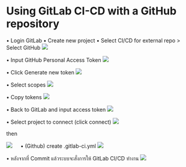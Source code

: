 <h1>Using GitLab CI-CD with a GitHub repository</h1>

•	Login GitLab
•	Create new project
•	Select CI/CD for external repo > Select GitHub
<img src="https://ardnarong.github.io/neis0736-cicd/Using%20GitLab%20CI-CD%20with%20a%20GitHub%20repository/images2/img%20(1).png" />


•	Input GitHub Personal Access Token
<img src="https://ardnarong.github.io/neis0736-cicd/Using%20GitLab%20CI-CD%20with%20a%20GitHub%20repository/images2/img%20(2).png" />
 
•	Click Generate new token
<img src="https://ardnarong.github.io/neis0736-cicd/Using%20GitLab%20CI-CD%20with%20a%20GitHub%20repository/images2/img%20(3).png" />
 
•	Select scopes
<img src="https://ardnarong.github.io/neis0736-cicd/Using%20GitLab%20CI-CD%20with%20a%20GitHub%20repository/images2/img%20(4).png" />

•	Copy tokens
<img src="https://ardnarong.github.io/neis0736-cicd/Using%20GitLab%20CI-CD%20with%20a%20GitHub%20repository/images2/img%20(5).png" />

•	Back to GitLab and input access token
<img src="https://ardnarong.github.io/neis0736-cicd/Using%20GitLab%20CI-CD%20with%20a%20GitHub%20repository/images2/img%20(6).png" />

•	Select project to connect (click connect)
 <img src="https://ardnarong.github.io/neis0736-cicd/Using%20GitLab%20CI-CD%20with%20a%20GitHub%20repository/images2/img%20(7).png" />
 
then 

 <img src="https://ardnarong.github.io/neis0736-cicd/Using%20GitLab%20CI-CD%20with%20a%20GitHub%20repository/images2/img%20(8).png" />
 
•	(Github) create .gitlab-ci.yml
 <img src="https://ardnarong.github.io/neis0736-cicd/Using%20GitLab%20CI-CD%20with%20a%20GitHub%20repository/images2/img%20(9).png" />
 
•	หลังจากที่ Commit แล้วระบบจะสั่งการให้ GitLab CI/CD ทำงาน
 <img src="https://ardnarong.github.io/neis0736-cicd/Using%20GitLab%20CI-CD%20with%20a%20GitHub%20repository/images2/img%20(10).png" />
